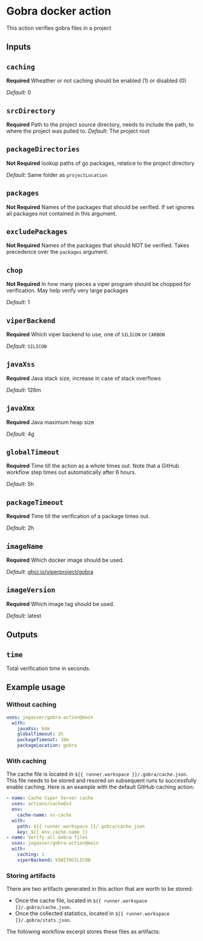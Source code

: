 # Gobra docker action

This action verifies gobra files in a project

## Inputs

## `caching`

**Required** Wheather or not caching should be enabled (1) or disabled (0)

*Default:*  0

## `srcDirectory`

**Required** Path to the project source directory, needs to include the path, to where the project was pulled to.
*Default:* The project root

## `packageDirectories`

**Not Required** lookup paths of go packages, relatice to the project directory

*Default:* Same folder as `projectLocation`
 
## `packages`

**Not Required** Names of the packages that should be verified. If set ignores all packages not contained in this argument.

## `excludePackages`

**Not Required** Names of the packages that should NOT be verified. Takes precedence over the `packages` argument.

## `chop`
**Not Required** In how many pieces a viper program should be chopped for verification. May help verify very large packages

*Default:* 1

## `viperBackend`

**Required** Which viper backend to use, one of `SILICON` or `CARBON`

*Default:* `SILICON`

## `javaXss`

**Required** Java stack size, increase in case of stack overflows

*Default:* 128m

## `javaXmx`

**Required** Java maximum heap size

*Default:* 4g

## `globalTimeout`

**Required** Time till the action as a whole times out. Note that a GitHub workflow step times out automatically after 6 hours.

*Default:* 5h

## `packageTimeout`

**Required** Time till the verification of a package times out.

*Default:* 2h

## `imageName`

**Required** Which docker image should be used.

*Default:* [ghcr.io/viperproject/gobra](https://github.com/viperproject/gobra/pkgs/container/gobra)

## `imageVersion`

**Required** Which image tag should be used.

*Default:* latest

## Outputs

## `time`
Total verification time in seconds.

## Example usage

### Without caching

```yaml
uses: jogasser/gobra-action@main
  with:
    javaXss: 64m
    globalTimeout: 1h
    packageTimeout: 10m
    packageLocation: gobra
```

### With caching

The cache file is located in `${{ runner.workspace }}/.gobra/cache.json`.
This file needs to be stored and resored on subsequent runs to successfully enable caching.
Here is an example with the default GitHub caching action:

```yaml
- name: Cache Viper Server cache
  uses: actions/cache@v2
  env:
    cache-name: vs-cache
  with:
    path: ${{ runner.workspace }}/.gobra/cache.json 
    key: ${{ env.cache-name }}
- name: Verify all Gobra files
  uses: jogasser/gobra-action@main
  with:
    caching: 1
    viperBackend: VSWITHSILICON
```

### Storing artifacts
There are two artifacts generated in this action that are worth to be stored:
 - Once the cache file, located in `${{ runner.workspace }}/.gobra/cache.json`.
 - Once the collected statistics,  located in `${{ runner.workspace }}/.gobra/stats.json`. 

The following workflow excerpt stores these files as artifacts:
